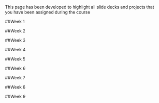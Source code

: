 This page has been developed to highlight all slide decks and projects that you have been assigned during the course

##Week 1


##Week 2

##Week 3

##Week 4

##Week 5

##Week 6

##Week 7

##Week 8 

##Week 9

